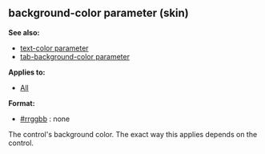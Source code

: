 ## background-color parameter (skin)
**See also:**
+   [text-color parameter](/ref/%7Bskin%7D/param/text-color.md) 
+   [tab-background-color
    parameter](/ref/%7Bskin%7D/param/tab-background-color.md) 
<!-- -->
**Applies to:**
+   [All](/ref/%7Bskin%7D/control.md) 
<!-- -->
**Format:**
+   [#rrggbb](/ref/%7B%7Bappendix%7D%7D/html-colors.md) :   none


The control\'s background color. The exact way this applies
depends on the control.